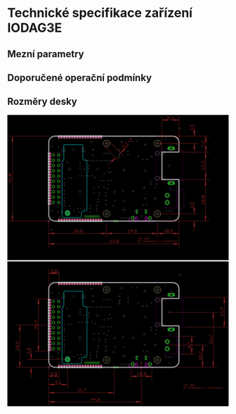 # Technické specifikace zařízení IODAG3E 


## Mezní parametry 





## Doporučené operační podmínky 





## Rozměry desky


![Rozměry deska](/images/hardware/IODAG3E_170725_dimensions.png)
![Rozměry Konektory](/images/hardware/IODAG3E_170725_connectors.png)

